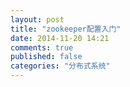 ```yaml
---
layout: post
title: "zookeeper配置入门"
date: 2014-11-20 14:21
comments: true
published: false
categories: "分布式系统"
---
```

